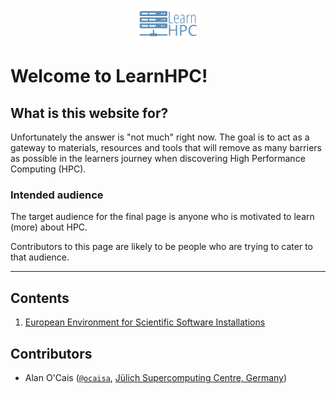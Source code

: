 <p align="center"><img src="img/learnhpc_logo.png" alt="LearnHPC logo" width="20%"/></p>

# Welcome to LearnHPC!

## What is this website for?

Unfortunately the answer is "not much" right now. The goal is to act as a gateway to materials,
resources and tools that will remove as many barriers as possible in the learners journey
when discovering High Performance Computing (HPC).

### Intended audience

The target audience for the final page is anyone who is motivated to learn (more) about HPC.

Contributors to this page are likely to be people who are trying to cater to that audience.

---

## Contents

1. [European Environment for Scientific Software Installations](eessi/README.md)

## Contributors

* Alan O'Cais ([`@ocaisa`](https://github.com/ocaisa), [Jülich Supercomputing Centre, Germany](https://www.fz-juelich.de/ias/jsc/EN/Home/home_node.html))
